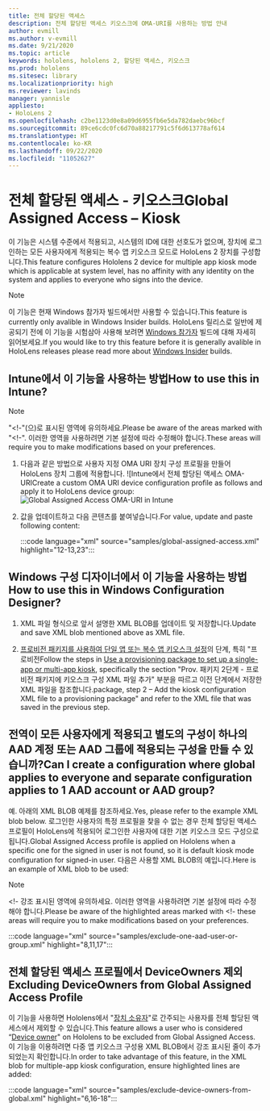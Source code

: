 ```yaml
---
title: 전체 할당된 액세스
description: 전체 할당된 액세스 키오스크에 OMA-URI를 사용하는 방법 안내
author: evmill
ms.author: v-evmill
ms.date: 9/21/2020
ms.topic: article
keywords: hololens, hololens 2, 할당된 액세스, 키오스크
ms.prod: hololens
ms.sitesec: library
ms.localizationpriority: high
ms.reviewer: lavinds
manager: yannisle
appliesto:
- HoloLens 2
ms.openlocfilehash: c2be1123d0e8a09d6955fb6e5da782daebc96bcf
ms.sourcegitcommit: 89ce6cdc0fc6d70a88217791c5f6d613778af614
ms.translationtype: HT
ms.contentlocale: ko-KR
ms.lasthandoff: 09/22/2020
ms.locfileid: "11052627"
---
```

# <span data-ttu-id="58fa1-104">전체 할당된 액세스 - 키오스크</span><span class="sxs-lookup"><span data-stu-id="58fa1-104">Global Assigned Access – Kiosk</span></span>

<span data-ttu-id="58fa1-105">이 기능은 시스템 수준에서 적용되고, 시스템의 ID에 대한 선호도가 없으며, 장치에 로그인하는 모든 사용자에게 적용되는 복수 앱 키오스크 모드로 HoloLens 2 장치를 구성합니다.</span><span class="sxs-lookup"><span data-stu-id="58fa1-105">This feature configures Hololens 2 device for multiple app kiosk mode which is applicable at system level, has no affinity with any identity on the system and applies to everyone who signs into the device.</span></span> 

> [!NOTE]
> <span data-ttu-id="58fa1-106">이 기능은 현재 Windows 참가자 빌드에서만 사용할 수 있습니다.</span><span class="sxs-lookup"><span data-stu-id="58fa1-106">This feature is currently only avalible in Windows Insider builds.</span></span> <span data-ttu-id="58fa1-107">HoloLens 릴리스로 일반에 제공되기 전에 이 기능을 시험삼아 사용해 보려면 [Windows 참가자](hololens-insider.md) 빌드에 대해 자세히 읽어보세요.</span><span class="sxs-lookup"><span data-stu-id="58fa1-107">If you would like to try this feature before it is generally avalible in HoloLens releases please read more about [Windows Insider](hololens-insider.md) builds.</span></span>
 
## <span data-ttu-id="58fa1-108">Intune에서 이 기능을 사용하는 방법</span><span class="sxs-lookup"><span data-stu-id="58fa1-108">How to use this in Intune?</span></span> 

> [!NOTE]
> <span data-ttu-id="58fa1-109">"<!-"(으)로 표시된 영역에 유의하세요.</span><span class="sxs-lookup"><span data-stu-id="58fa1-109">Please be aware of the areas marked with "<!-".</span></span> <span data-ttu-id="58fa1-110">이러한 영역을 사용하려면 기본 설정에 따라 수정해야 합니다.</span><span class="sxs-lookup"><span data-stu-id="58fa1-110">These areas will require you to make modifications based on your preferences.</span></span> 

1.  <span data-ttu-id="58fa1-111">다음과 같은 방법으로 사용자 지정 OMA URI 장치 구성 프로필을 만들어 HoloLens 장치 그룹에 적용합니다. ![Intune에서 전체 할당된 액세스 OMA-URI</span><span class="sxs-lookup"><span data-stu-id="58fa1-111">Create a custom OMA URI device configuration profile as follows and apply it to HoloLens device group: ![Global Assigned Access OMA-URI in Intune</span></span>](images/global-assigned-access-omauri.png)

2.  <span data-ttu-id="58fa1-112">값을 업데이트하고 다음 콘텐츠를 붙여넣습니다.</span><span class="sxs-lookup"><span data-stu-id="58fa1-112">For value, update and paste following content:</span></span> 

    :::code language="xml" source="samples/global-assigned-access.xml" highlight="12-13,23":::

## <span data-ttu-id="58fa1-113">Windows 구성 디자이너에서 이 기능을 사용하는 방법</span><span class="sxs-lookup"><span data-stu-id="58fa1-113">How to use this in Windows Configuration Designer?</span></span> 
 
1.  <span data-ttu-id="58fa1-114">XML 파일 형식으로 앞서 설명한 XML BLOB를 업데이트 및 저장합니다.</span><span class="sxs-lookup"><span data-stu-id="58fa1-114">Update and save XML blob mentioned above as XML file.</span></span> 

2.  <span data-ttu-id="58fa1-115">[프로비전 패키지를 사용하여 단일 앱 또는 복수 앱 키오스크 설정](https://docs.microsoft.com/hololens/hololens-kiosk#use-a-provisioning-package-to-set-up-a-single-app-or-multi-app-kiosk)의 단계, 특히 "프로비전</span><span class="sxs-lookup"><span data-stu-id="58fa1-115">Follow the steps in [Use a provisioning package to set up a single-app or multi-app kiosk](https://docs.microsoft.com/hololens/hololens-kiosk#use-a-provisioning-package-to-set-up-a-single-app-or-multi-app-kiosk), specifically the section "Prov.</span></span> <span data-ttu-id="58fa1-116">패키지 2단계 - 프로비전 패키지에 키오스크 구성 XML 파일 추가" 부분을 따르고 이전 단계에서 저장한 XML 파일을 참조합니다.</span><span class="sxs-lookup"><span data-stu-id="58fa1-116">package, step 2 – Add the kiosk configuration XML file to a provisioning package" and refer to the XML file that was saved in the previous step.</span></span> 

## <span data-ttu-id="58fa1-117">전역이 모든 사용자에게 적용되고 별도의 구성이 하나의 AAD 계정 또는 AAD 그룹에 적용되는 구성을 만들 수 있습니까?</span><span class="sxs-lookup"><span data-stu-id="58fa1-117">Can I create a configuration where global applies to everyone and separate configuration applies to 1 AAD account or AAD group?</span></span> 

<span data-ttu-id="58fa1-118">예. 아래의 XML BLOB 예제를 참조하세요.</span><span class="sxs-lookup"><span data-stu-id="58fa1-118">Yes, please refer to the example XML blob below.</span></span> <span data-ttu-id="58fa1-119">로그인한 사용자의 특정 프로필을 찾을 수 없는 경우 전체 할당된 액세스 프로필이 HoloLens에 적용되어 로그인한 사용자에 대한 기본 키오스크 모드 구성으로 됩니다.</span><span class="sxs-lookup"><span data-stu-id="58fa1-119">Global Assigned Access profile is applied on Hololens when a specific one for the signed in user is not found, so it is default kiosk mode configuration for signed-in user.</span></span> <span data-ttu-id="58fa1-120">다음은 사용할 XML BLOB의 예입니다.</span><span class="sxs-lookup"><span data-stu-id="58fa1-120">Here is an example of XML blob to be used:</span></span> 

> [!NOTE]
> <span data-ttu-id="58fa1-121"><!- 강조 표시된 영역에 유의하세요. 이러한 영역을 사용하려면 기본 설정에 따라 수정해야 합니다.</span><span class="sxs-lookup"><span data-stu-id="58fa1-121">Please be aware of the highlighted areas marked with <!-  these areas will require you to make modifications based on your preferences.</span></span> 

 :::code language="xml" source="samples/exclude-one-aad-user-or-group.xml" highlight="8,11,17":::

## <span data-ttu-id="58fa1-122">전체 할당된 액세스 프로필에서 DeviceOwners 제외</span><span class="sxs-lookup"><span data-stu-id="58fa1-122">Excluding DeviceOwners from Global Assigned Access Profile</span></span>

<span data-ttu-id="58fa1-123">이 기능을 사용하면 Hololens에서 "[장치 소유자](security-adminless-os.md)"로 간주되는 사용자를 전체 할당된 액세스에서 제외할 수 있습니다.</span><span class="sxs-lookup"><span data-stu-id="58fa1-123">This feature allows a user who is considered “[Device owner](security-adminless-os.md)" on Hololens to be excluded from Global Assigned Access.</span></span> <span data-ttu-id="58fa1-124">이 기능을 이용하려면 다중 앱 키오스크 구성용 XML BLOB에서 강조 표시된 줄이 추가되었는지 확인합니다.</span><span class="sxs-lookup"><span data-stu-id="58fa1-124">In order to take advantage of this feature, in the XML blob for multiple-app kiosk configuration, ensure highlighted lines are added:</span></span> 

 :::code language="xml" source="samples/exclude-device-owners-from-global.xml" highlight="6,16-18":::
 

